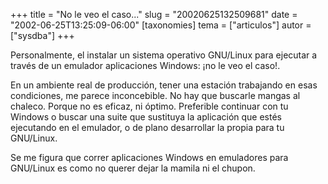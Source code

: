 +++
title = "No le veo el caso..."
slug = "20020625132509681"
date = "2002-06-25T13:25:09-06:00"
[taxonomies]
tema = ["articulos"]
autor = ["sysdba"]
+++

Personalmente, el instalar un sistema operativo GNU/Linux para ejecutar
a través de un emulador aplicaciones Windows: ¡no le veo el caso!.

En un ambiente real de producción, tener una estación trabajando en esas
condiciones, me parece inconcebible. No hay que buscarle mangas al
chaleco. Porque no es eficaz, ni óptimo. Preferible continuar con tu
Windows o buscar una suite que sustituya la aplicación que estés
ejecutando en el emulador, o de plano desarrollar la propia para tu
GNU/Linux.

Se me figura que correr aplicaciones Windows en emuladores para
GNU/Linux es como no querer dejar la mamila ni el chupon.
